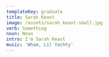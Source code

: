 ```yaml
---
templateKey: graduate
title: Sarah Keast
image: /assets/sarah_keast-small.jpg
verb: Something
noun: Noun
intro: I'm Sarah Keast
music: 'Wham, Lil Yachty'
---
```


